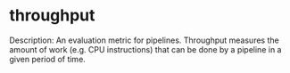 # throughput

Description: An evaluation metric for pipelines. Throughput measures the amount of work (e.g. CPU instructions) that can be done by a pipeline in a given period of time.